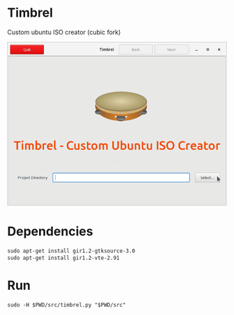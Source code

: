 # Timbrel

Custom ubuntu ISO creator (cubic fork)

![Timbrel main window screenshot](https://raw.githubusercontent.com/sallecta/timbrel/master/screenshots/timbrel-01-main_window.png)


# Dependencies

```console
sudo apt-get install gir1.2-gtksource-3.0
sudo apt-get install gir1.2-vte-2.91
```

# Run

```console
sudo -H $PWD/src/timbrel.py "$PWD/src"
```
